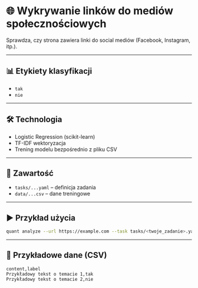 # 🌐 Wykrywanie linków do mediów społecznościowych

Sprawdza, czy strona zawiera linki do social mediów (Facebook, Instagram, itp.).

---

## 📊 Etykiety klasyfikacji

- `tak`
- `nie`

---

## 🛠️ Technologia

- Logistic Regression (scikit-learn)
- TF-IDF wektoryzacja
- Trening modelu bezpośrednio z pliku CSV

---

## 📂 Zawartość

- `tasks/...yaml` – definicja zadania
- `data/...csv` – dane treningowe

---

## ▶️ Przykład użycia

```bash
quant analyze --url https://example.com --task tasks/<twoje_zadanie>.yaml
```

---

## 🧪 Przykładowe dane (CSV)

```csv
content,label
Przykładowy tekst o temacie 1,tak
Przykładowy tekst o temacie 2,nie
```